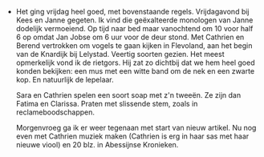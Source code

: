 - Het ging vrijdag heel goed, met bovenstaande regels. Vrijdagavond bij Kees en Janne gegeten. Ik vind die geëxalteerde monologen van Janne dodelijk vermoeiend. Op tijd naar bed maar vanochtend om 10 voor half 6 op omdat Jan Jobse om 6 uur voor de deur stond. Met Cathrien en Berend vertrokken om vogels te gaan kijken in Flevoland, aan het begin van de Knardijk bij Lelystad. Veertig soorten gezien. Het meest opmerkelijk vond ik de rietgors. Hij zat zo dichtbij dat we hem heel goed konden bekijken: een mus met een witte band om de nek en een zwarte kop. En natuurlijk de lepelaar.
  
  Sara en Cathrien spelen een soort soap met z'n tweeën. Ze zijn dan Fatima en Clarissa. Praten met slissende stem, zoals in reclameboodschappen. 
  
  Morgenvroeg ga ik er weer tegenaan met start van nieuw artikel. Nu nog even met Cathrien muziek maken (Cathrien is erg in haar sas met haar nieuwe viool) en 20 blz. in Abessijnse Kronieken.